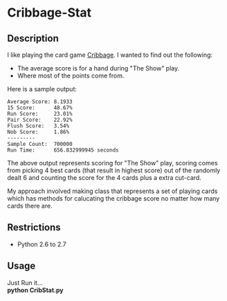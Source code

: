 Cribbage-Stat
=============

Description
-------
<p>I like playing the card game <a href="http://en.wikipedia.org/wiki/Cribbage">Cribbage</a>. I wanted to find out the following:</p>

 *  The average score is for a hand during "The Show" play.
 *  Where most of the points come from. 
 
<p>Here is a sample output:</p>
 
``` 
Average Score: 8.1933 
15 Score:      48.67% 
Run Score:     23.01% 
Pair Score:    22.92% 
Flush Score:   3.54% 
Nob Score:     1.86% 
--------- 
Sample Count:  700000 
Run Time:      656.832999945 seconds
```

<p>The above output represents scoring for "The Show" play, scoring comes from picking 4 best cards (that result in highest score) out of the randomly dealt 6 and counting the score for the 4 cards plus a extra cut-card.</p>

<p>My approach involved making class that represents a set of playing cards which has methods for calucating the cribbage score no matter how many cards there are.</p>

Restrictions
-------
 *  Python 2.6 to 2.7

Usage
-------
Just Run it...<br>
<b>python CribStat.py</b>